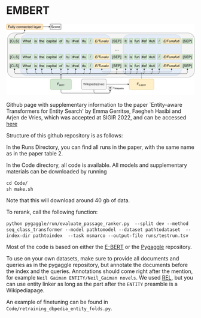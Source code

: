 # EMBERT

![Model architecture](ebert_diagram.png)

Github page with supplementary information to the paper `Entity-aware Transformers for Entity Search' by Emma Gerritse, Faegheh Hasibi and Arjen de Vries, which was accepted at SIGIR 2022, and can be accessed [here](https://arxiv.org/abs/2205.00820)

Structure of this github repository is as follows:

In the Runs Directory, you can find all runs in the paper, with the same name as in the paper table 2. 

In the Code directory, all code is available. All models and supplementary materials can be downloaded by running

```
cd Code/
sh make.sh
```

Note that this will download around 40 gb of data.

To rerank, call the following function:

```
python pygaggle/run/evaluate_passage_ranker.py  --split dev --method seq_class_transformer --model pathtomodel --dataset pathtodataset  --index-dir pathtoindex  --task msmarco --output-file runs/testrun.tsv
```

Most of the code is based on either the [E-BERT](https://github.com/NPoe/ebert) or the [Pygaggle](https://github.com/castorini/pygaggle) repository.

To use on your own datasets, make sure to provide all documents and queries as in the pygaggle repository, but annotate the documents before the index and the queries. Annotations should come right after the mention, for example `Neil Gaiman ENTITY/Neil_Gaiman novels`. We used [REL](https://github.com/informagi/REL), but you can use entity linker as long as the part after the `ENTITY` preamble is a Wikipediapage.

An example of finetuning can be found in `Code/retraining_dbpedia_entity_folds.py`.


